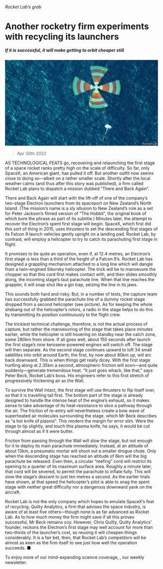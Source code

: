 ###### Rocket Lab’s grab

# Another rocketry firm experiments with recycling its launchers 

##### If it is successful, it will make getting to orbit cheaper still 

![image](images/20220430_stp001.jpg) 

> Apr 30th 2022 

AS TECHNOLOGICAL FEATS go, recovering and relaunching the first stage of a space rocket ranks pretty high on the scale of difficulty. So far, only SpaceX, an American giant, has pulled it off. But another outfit now seems close to doing so—albeit on a rather smaller scale. Shortly after the local weather calms (and thus after this story was published), a firm called Rocket Lab plans to dispatch a mission dubbed “There and Back Again”.

There and Back Again will start with the lift-off of one of the company’s two-stage Electron launchers from its spaceport on New Zealand’s North Island. (The mission’s name is a sly allusion to New Zealand’s role as a set for Peter Jackson’s filmed version of “The Hobbit”, the original book of which bore the phrase as part of its subtitle.) Minutes later, the attempt to recover the Electron’s spent first stage will begin. SpaceX, which first did this sort of thing in 2015, uses thrusters to set the descending first stages of its Falcon 9 launch vehicles gently upright on a landing pad. Rocket Lab, by contrast, will employ a helicopter to try to catch its parachuting first stage in flight.


It promises to be quite an operation, even if, at 12.4 metres, an Electron’s first stage is less than a third of the height of a Falcon 9’s. Rocket Lab has designed a grappling mechanism attached to a long line which will dangle from a twin-engined Sikorsky helicopter. The trick will be to manoeuvre the chopper so that this cord first makes contact with, and then slides smoothly along, the incoming stage’s taut parachute line. When that line reaches the grappler, it will snap shut like a gin trap, seizing the line in its jaws.

This sounds both hard and risky. But, in a number of tests, the capture team has successfully grabbed the parachute line of a dummy rocket stage dropped from a second helicopter (see picture). As for keeping the whole shebang out of the helicopter’s rotors, a radio in the stage helps to do this by transmitting its position continuously to the flight crew.

The trickiest technical challenge, therefore, is not the actual process of capture, but rather the manoeuvring of the stage that takes place minutes earlier, while the helicopter is still hovering on standby near the catch zone, some 280km from shore. If all goes well, about 150 seconds after launch the first stage’s nine kerosene-powered engines will switch off. The stage will then separate. As the second stage continues upward to loft 34 small satellites into orbit around Earth, the first, by now about 80km up, will arc back downward. This is when things get really dicey. With the first stage hurtling along at 2.35km a second, atmospheric friction will soon—and quite suddenly—generate tremendous heat. “It just goes whack, like that,” says Peter Beck, Rocket Lab’s boss. His engineers refer to this first stretch of progressively thickening air as the Wall.

To survive the Wall intact, the first stage will use thrusters to flip itself over, so that it is travelling tail first. The bottom part of the stage is already designed to handle the intense heat of the engine’s exhaust, so it makes sense to take advantage of its heat-resistance to slice a pathway through the air. The friction of re-entry will nevertheless create a bow wave of superheated air molecules surrounding the stage, which Mr Beck describes as “a hot knife of plasma”. This renders the margin for error slim. Were the stage to tip slightly, and touch this plasma knife, he says, it would be cut through almost as if it were butter.

Friction from passing through the Wall will slow the stage, but not enough for it to deploy its main parachute immediately. Instead, at an altitude of about 13km, a pneumatic mortar will shoot out a smaller drogue chute. Only when the descending stage has reached an altitude of 6km will the big parachute be released. Even then, a circular “reefing” cord will restrict its opening to a quarter of its maximum surface area. Roughly a minute later, that cord will be severed, to permit the parachute to inflate fully. This will slow the stage’s descent to just ten metres a second. As the earlier trials have shown, at that speed the helicopter’s pilot is able to snag the spent stage with neither great difficulty nor a dangerous downward yank on the aircraft.

Rocket Lab is not the only company which hopes to emulate SpaceX’s feat of recycling. Quilty Analytics, a firm that advises the space industry, is aware of at least five others—though none is as far advanced as Rocket Lab. As to how much money the firm might save if all this proves successful, Mr Beck remains coy. However, Chris Quilty, Quilty Analytics’ founder, reckons the Electron’s first stage may well account for more than two-thirds of the launcher’s cost, so reusing it will cheapen things considerably. It is a fair bet, then, that Rocket Lab’s competitors will be almost as keen as the firm itself to see just how well the operation succeeds. ■

To enjoy more of our mind-expanding science coverage, , our weekly newsletter.

